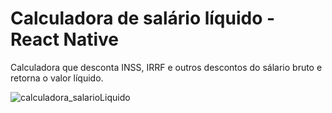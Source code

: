 <h1>Calculadora de salário líquido - React Native</h1>

Calculadora que desconta INSS, IRRF e outros descontos do sálario bruto e retorna o valor líquido.

![calculadora_salarioLiquido](https://user-images.githubusercontent.com/41700939/78815718-05154200-79a7-11ea-853d-e2951d4975cf.jpg)

